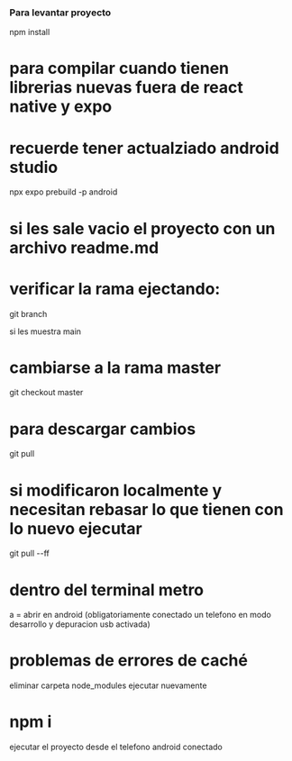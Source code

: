

### Para levantar proyecto

npm install

# para compilar cuando tienen librerias nuevas fuera de react native y expo
# recuerde tener actualziado android studio
npx expo prebuild -p android

# si les sale vacio el proyecto con un archivo readme.md

# verificar la rama ejectando:
git branch

si les muestra main

# cambiarse a la rama master
git checkout master

# para descargar cambios

git pull

# si modificaron localmente y necesitan rebasar lo que tienen con lo nuevo ejecutar
git pull --ff

# dentro del terminal metro 
a = abrir en android (obligatoriamente conectado un telefono en modo desarrollo y depuracion usb activada)

# problemas de errores de caché
eliminar carpeta node_modules
ejecutar nuevamente 
# npm i

ejecutar el proyecto desde el telefono android conectado
